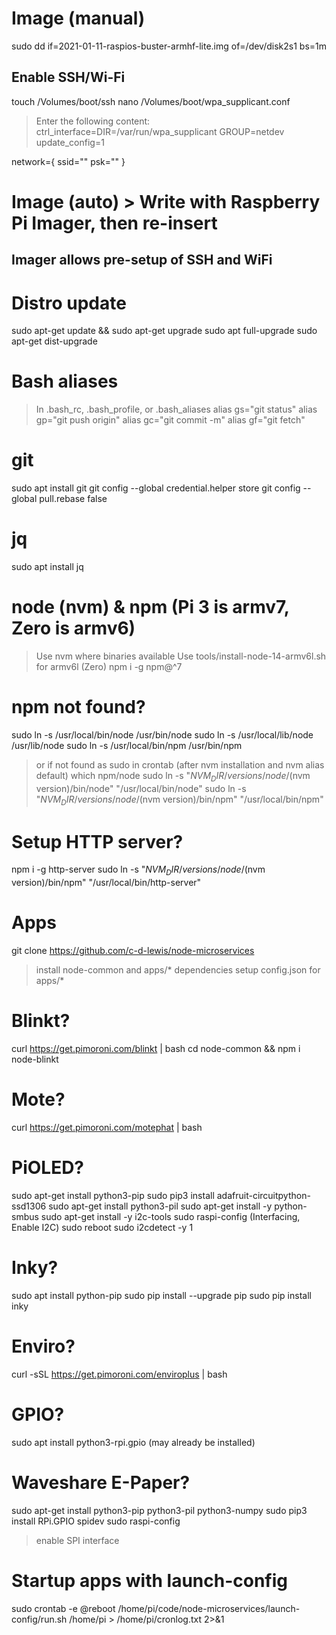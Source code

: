 # Image (manual)
sudo dd if=2021-01-11-raspios-buster-armhf-lite.img of=/dev/disk2s1 bs=1m

## Enable SSH/Wi-Fi
touch /Volumes/boot/ssh
nano /Volumes/boot/wpa_supplicant.conf
> Enter the following content:
ctrl_interface=DIR=/var/run/wpa_supplicant GROUP=netdev
update_config=1

network={
  ssid=""
  psk=""
}

# Image (auto) > Write with Raspberry Pi Imager, then re-insert
## Imager allows pre-setup of SSH and WiFi

# Distro update
sudo apt-get update && sudo apt-get upgrade
sudo apt full-upgrade
sudo apt-get dist-upgrade

# Bash aliases
> In .bash_rc, .bash_profile, or .bash_aliases
alias gs="git status"
alias gp="git push origin"
alias gc="git commit -m"
alias gf="git fetch"

# git
sudo apt install git
git config --global credential.helper store
git config --global pull.rebase false

# jq
sudo apt install jq

# node (nvm) & npm (Pi 3 is armv7, Zero is armv6)
> Use nvm where binaries available
> Use tools/install-node-14-armv6l.sh for armv6l (Zero)
npm i -g npm@^7

# npm not found?
sudo ln -s /usr/local/bin/node /usr/bin/node
sudo ln -s /usr/local/lib/node /usr/lib/node
sudo ln -s /usr/local/bin/npm /usr/bin/npm
> or if not found as sudo in crontab (after nvm installation and nvm alias default)
> which npm/node
sudo ln -s "$NVM_DIR/versions/node/$(nvm version)/bin/node" "/usr/local/bin/node"
sudo ln -s "$NVM_DIR/versions/node/$(nvm version)/bin/npm" "/usr/local/bin/npm"

# Setup HTTP server?
npm i -g http-server
sudo ln -s "$NVM_DIR/versions/node/$(nvm version)/bin/npm" "/usr/local/bin/http-server"

# Apps
git clone https://github.com/c-d-lewis/node-microservices
> install node-common and apps/* dependencies
> setup config.json for apps/*

# Blinkt?
curl https://get.pimoroni.com/blinkt | bash
cd node-common && npm i node-blinkt

# Mote?
curl https://get.pimoroni.com/motephat | bash

# PiOLED?
sudo apt-get install python3-pip
sudo pip3 install adafruit-circuitpython-ssd1306
sudo apt-get install python3-pil
sudo apt-get install -y python-smbus
sudo apt-get install -y i2c-tools
sudo raspi-config (Interfacing, Enable I2C)
sudo reboot
sudo i2cdetect -y 1

# Inky?
sudo apt install python-pip
sudo pip install --upgrade pip
sudo pip install inky

# Enviro?
curl -sSL https://get.pimoroni.com/enviroplus | bash

# GPIO?
sudo apt install python3-rpi.gpio (may already be installed)

# Waveshare E-Paper?
sudo apt-get install python3-pip python3-pil python3-numpy
sudo pip3 install RPi.GPIO spidev
sudo raspi-config
> enable SPI interface

# Startup apps with launch-config
sudo crontab -e
@reboot /home/pi/code/node-microservices/launch-config/run.sh /home/pi > /home/pi/cronlog.txt 2>&1

